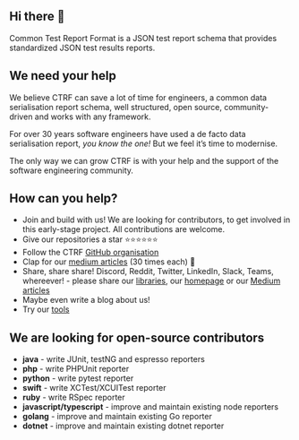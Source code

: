 ## Hi there 👋

Common Test Report Format is a JSON test report schema that provides standardized JSON test results reports.

## We need your help

We believe CTRF can save a lot of time for engineers, a common data serialisation report schema, well structured, open source, community-driven and works with any framework. 

For over 30 years software engineers have used a de facto data serialisation report, *you know the one!* But we feel it’s time to modernise.

The only way we can grow CTRF is with your help and the support of the software engineering community.

## How can you help?

- Join and build with us! We are looking for contributors, to get involved in this early-stage project. All contributions are welcome.
- Give our repositories a star ⭐⭐⭐⭐⭐⭐
- Follow the CTRF [GitHub organisation](https://github.com/ctrf-io)
- Clap for our [medium articles](https://medium.com/@ma11hewthomas) (30 times each) 👏
- Share, share share! Discord, Reddit, Twitter, LinkedIn, Slack, Teams, whereever! - please share our [libraries](https://github.com/orgs/ctrf-io/repositories), our [homepage](https://www.ctrf.io/) or our [Medium articles](https://medium.com/@ma11hewthomas)
- Maybe even write a blog about us!
- Try our [tools](https://github.com/orgs/ctrf-io/repositories)

## We are looking for open-source contributors

- **java** - write JUnit, testNG and espresso reporters
- **php** - write PHPUnit reporter
- **python** - write pytest reporter
- **swift** - write XCTest/XCUITest reporter
- **ruby** - write RSpec reporter
- **javascript/typescript** - improve and maintain existing node reporters
- **golang** - improve and maintain existing Go reporter
- **dotnet** - improve and maintain existing dotnet reporter

